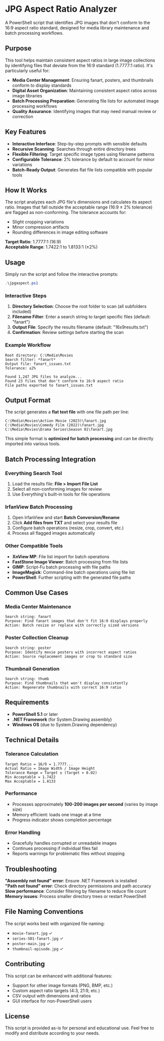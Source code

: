 # JPG Aspect Ratio Analyzer

A PowerShell script that identifies JPG images that don't conform to the 16:9 aspect ratio standard, designed for media library maintenance and batch processing workflows.

## Purpose

This tool helps maintain consistent aspect ratios in large image collections by identifying files that deviate from the 16:9 standard (1.7777:1 ratio). It's particularly useful for:

- **Media Center Management**: Ensuring fanart, posters, and thumbnails conform to display standards
- **Digital Asset Organization**: Maintaining consistent aspect ratios across image libraries
- **Batch Processing Preparation**: Generating file lists for automated image processing workflows
- **Quality Assurance**: Identifying images that may need manual review or correction

## Key Features

- **Interactive Interface**: Step-by-step prompts with sensible defaults
- **Recursive Scanning**: Searches through entire directory trees
- **Flexible Filtering**: Target specific image types using filename patterns
- **Configurable Tolerance**: 2% tolerance by default to account for minor variations
- **Batch-Ready Output**: Generates flat file lists compatible with popular tools

## How It Works

The script analyzes each JPG file's dimensions and calculates its aspect ratio. Images that fall outside the acceptable range (16:9 ± 2% tolerance) are flagged as non-conforming. The tolerance accounts for:

- Slight cropping variations
- Minor compression artifacts
- Rounding differences in image editing software

**Target Ratio**: 1.7777:1 (16:9)  
**Acceptable Range**: 1.7422:1 to 1.8133:1 (±2%)

## Usage

Simply run the script and follow the interactive prompts:

```powershell
.\jpgaspect.ps1
```

### Interactive Steps

1. **Directory Selection**: Choose the root folder to scan (all subfolders included)
2. **Filename Filter**: Enter a search string to target specific files (default: "fanart")
3. **Output File**: Specify the results filename (default: "16x9results.txt")
4. **Confirmation**: Review settings before starting the scan

### Example Workflow

```
Root directory: C:\Media\Movies
Search filter: *fanart*
Output file: fanart_issues.txt
Tolerance: ±2%

Found 1,247 JPG files to analyze...
Found 23 files that don't conform to 16:9 aspect ratio
File paths exported to fanart_issues.txt
```

## Output Format

The script generates a **flat text file** with one file path per line:

```
C:\Media\Movies\Action Movie (2023)\fanart.jpg
C:\Media\Movies\Comedy Film (2022)\fanart.jpg
C:\Media\Movies\Drama Series\Season 01\fanart.jpg
```

This simple format is **optimized for batch processing** and can be directly imported into various tools.

## Batch Processing Integration

### Everything Search Tool
1. Load the results file: **File > Import File List**
2. Select all non-conforming images for review
3. Use Everything's built-in tools for file operations

### IrfanView Batch Processing
1. Open IrfanView and start **Batch Conversion/Rename**
2. Click **Add files from TXT** and select your results file
3. Configure batch operations (resize, crop, convert, etc.)
4. Process all flagged images automatically

### Other Compatible Tools
- **XnView MP**: File list import for batch operations
- **FastStone Image Viewer**: Batch processing from file lists  
- **GIMP**: Script-Fu batch processing with file paths
- **ImageMagick**: Command-line batch operations using file list
- **PowerShell**: Further scripting with the generated file paths

## Common Use Cases

### Media Center Maintenance
```
Search string: fanart
Purpose: Find fanart images that don't fit 16:9 displays properly
Action: Batch resize or replace with correctly sized versions
```

### Poster Collection Cleanup
```
Search string: poster  
Purpose: Identify movie posters with incorrect aspect ratios
Action: Source replacement images or crop to standard size
```

### Thumbnail Generation
```
Search string: thumb
Purpose: Find thumbnails that won't display consistently
Action: Regenerate thumbnails with correct 16:9 ratio
```

## Requirements

- **PowerShell 5.1** or later
- **.NET Framework** (for System.Drawing assembly)
- **Windows OS** (due to System.Drawing dependency)

## Technical Details

### Tolerance Calculation
```
Target Ratio = 16/9 = 1.7777...
Actual Ratio = Image Width / Image Height
Tolerance Range = Target ± (Target × 0.02)
Min Acceptable = 1.7422
Max Acceptable = 1.8133
```

### Performance
- Processes approximately **100-200 images per second** (varies by image size)
- Memory efficient: loads one image at a time
- Progress indicator shows completion percentage

### Error Handling
- Gracefully handles corrupted or unreadable images
- Continues processing if individual files fail
- Reports warnings for problematic files without stopping

## Troubleshooting

**"Assembly not found" error**: Ensure .NET Framework is installed  
**"Path not found" error**: Check directory permissions and path accuracy  
**Slow performance**: Consider filtering by filename to reduce file count  
**Memory issues**: Process smaller directory trees or restart PowerShell

## File Naming Conventions

The script works best with organized file naming:
- `movie-fanart.jpg` ✓
- `series-S01-fanart.jpg` ✓  
- `poster-main.jpg` ✓
- `thumbnail-episode.jpg` ✓

## Contributing

This script can be enhanced with additional features:
- Support for other image formats (PNG, BMP, etc.)
- Custom aspect ratio targets (4:3, 21:9, etc.)
- CSV output with dimensions and ratios
- GUI interface for non-PowerShell users

## License

This script is provided as-is for personal and educational use. Feel free to modify and distribute according to your needs.
